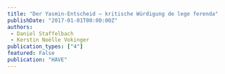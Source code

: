 ```yaml
---
title: "Der Yasmin-Entscheid – kritische Würdigung de lege ferenda"
publishDate: "2017-01-01T00:00:00Z"
authors: 
 - Daniel Staffelbach
 - Kerstin Noëlle Vokinger
publication_types: ["4"]
featured: False
publication: "HAVE"
---
```


